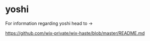 # yoshi

For information regarding yoshi head to ->

https://github.com/wix-private/wix-haste/blob/master/README.md
